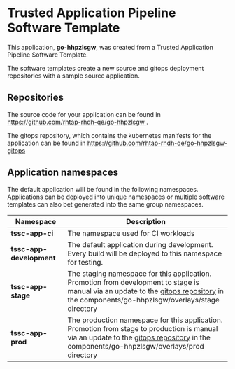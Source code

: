 # Trusted Application Pipeline Software Template

This application, **go-hhpzlsgw**, was created from a Trusted Application Pipeline Software Template.

The software templates create a new source and gitops deployment repositories with a sample source application. 

## Repositories

The source code for your application can be found in [https://github.com/rhtap-rhdh-qe/go-hhpzlsgw ](https://github.com/rhtap-rhdh-qe/go-hhpzlsgw ).
 
The gitops repository, which contains the kubernetes manifests for the application can be found in 
[https://github.com/rhtap-rhdh-qe/go-hhpzlsgw-gitops ](https://github.com/rhtap-rhdh-qe/go-hhpzlsgw-gitops ) 

## Application namespaces 

The default application will be found in the following namespaces. Applications can be deployed into unique namespaces or multiple software templates can also bet generated into the same group namespaces.  

|  Namespace   |  Description   |  
| -------- | -------- |
| **tssc-app-ci** | The namespace used for CI workloads |
| **tssc-app-development** | The default application during development. Every build will be deployed to this namespace for testing. |
| **tssc-app-stage** | The staging namespace for this application. Promotion from development to stage is manual via an update to the [gitops repository](https://github.com/rhtap-rhdh-qe/go-hhpzlsgw-gitops ) in the components/go-hhpzlsgw/overlays/stage directory |
| **tssc-app-prod** | The production namespace for this application. Promotion from stage to production is manual via an update to the [gitops repository](https://github.com/rhtap-rhdh-qe/go-hhpzlsgw-gitops ) in the components/go-hhpzlsgw/overlays/prod directory |